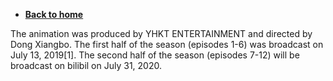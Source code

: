 
* [**Back to home**](/README.md)

The animation was produced by YHKT ENTERTAINMENT and directed by Dong Xiangbo. The first half of the season (episodes 1-6) was broadcast on July 13, 2019[1]. The second half of the season (episodes 7-12) will be broadcast on bilibil on July 31, 2020.
